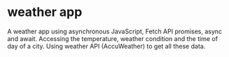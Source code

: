 # weather app 

A weather app using asynchronous JavaScript, Fetch API promises, async and await. 
Accessing the temperature, weather condition and the time of day of a city. Using weather API (AccuWeather) to get all these data.
